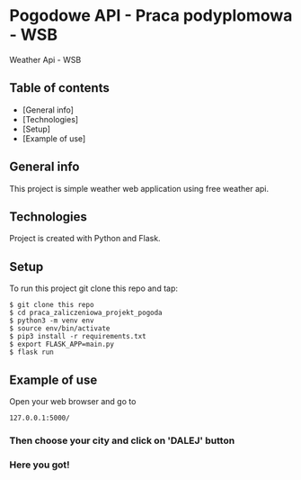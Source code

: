 # Pogodowe API - Praca podyplomowa - WSB
Weather Api - WSB
## Table of contents
* [General info]
* [Technologies]
* [Setup]
* [Example of use]
## General info
This project is simple weather web application using free weather api.
## Technologies
Project is created with Python and Flask. 
## Setup
To run this project git clone this repo and tap:
```
$ git clone this repo
$ cd praca_zaliczeniowa_projekt_pogoda
$ python3 -m venv env
$ source env/bin/activate
$ pip3 install -r requirements.txt
$ export FLASK_APP=main.py
$ flask run 
```
## Example of use

Open your web browser and go to 
```
127.0.0.1:5000/
```

### Then choose your city and click on 'DALEJ' button
### Here you got!
